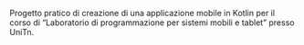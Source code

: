Progetto pratico di creazione di una applicazione mobile in Kotlin per il corso di “Laboratorio di programmazione per sistemi mobili e tablet” presso UniTn.
